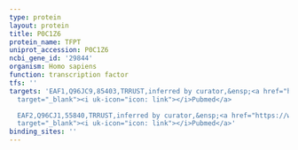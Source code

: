 ```yaml
---
type: protein
layout: protein
title: P0C1Z6
protein_name: TFPT
uniprot_accession: P0C1Z6
ncbi_gene_id: '29844'
organism: Homo sapiens
function: transcription factor
tfs: ''
targets: 'EAF1,Q96JC9,85403,TRRUST,inferred by curator,&ensp;<a href="https://www.ncbi.nlm.nih.gov/pubmed/?term=17395368%5Buid%5D"
  target="_blank"><i uk-icon="icon: link"></i>Pubmed</a>

  EAF2,Q96CJ1,55840,TRRUST,inferred by curator,&ensp;<a href="https://www.ncbi.nlm.nih.gov/pubmed/?term=17395368%5Buid%5D"
  target="_blank"><i uk-icon="icon: link"></i>Pubmed</a>'
binding_sites: ''
---
```

